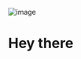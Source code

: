 ![image](https://user-images.githubusercontent.com/76626095/131105690-5c1eff46-f075-4555-bd97-16b98bf4503f.png)
# Hey there
